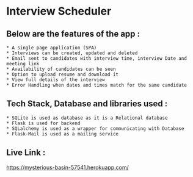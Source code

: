 # Interview Scheduler


 ## Below are the features of the app :

    * A single page application (SPA)
    * Interviews can be created, updated and deleted 
    * Email sent to candidates with interview time, interview Date and meeting link
    * Availability of candidates can be seen
    * Option to upload resume and download it
    * View full details of the interview 
    * Error Handling when dates and times match for the same candidate

## Tech Stack, Database and libraries used :

    * SQLite is used as database as it is a Relational database
    * Flask is used for backend
    * SQLalchemy is used as a wrapper for communicating with Database
    * Flask-Mail is used as a mailing service

## Live Link :

https://mysterious-basin-57541.herokuapp.com/
